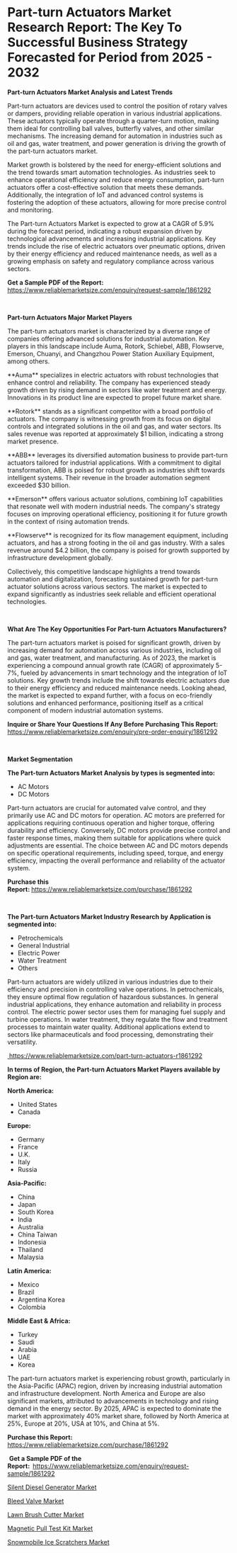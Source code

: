 <p><h1>Part-turn Actuators Market Research Report: The Key To Successful Business Strategy Forecasted for Period from 2025 - 2032</h1></p><p><strong>Part-turn Actuators Market Analysis and Latest Trends</strong></p>
<p><p>Part-turn actuators are devices used to control the position of rotary valves or dampers, providing reliable operation in various industrial applications. These actuators typically operate through a quarter-turn motion, making them ideal for controlling ball valves, butterfly valves, and other similar mechanisms. The increasing demand for automation in industries such as oil and gas, water treatment, and power generation is driving the growth of the part-turn actuators market. </p><p>Market growth is bolstered by the need for energy-efficient solutions and the trend towards smart automation technologies. As industries seek to enhance operational efficiency and reduce energy consumption, part-turn actuators offer a cost-effective solution that meets these demands. Additionally, the integration of IoT and advanced control systems is fostering the adoption of these actuators, allowing for more precise control and monitoring.</p><p>The Part-turn Actuators Market is expected to grow at a CAGR of 5.9% during the forecast period, indicating a robust expansion driven by technological advancements and increasing industrial applications. Key trends include the rise of electric actuators over pneumatic options, driven by their energy efficiency and reduced maintenance needs, as well as a growing emphasis on safety and regulatory compliance across various sectors.</p></p>
<p><strong>Get a Sample PDF of the Report:&nbsp;</strong> <a href="https://www.reliablemarketsize.com/enquiry/request-sample/1861292?utm_campaign=1901&utm_medium=2&utm_source=Github&utm_content=ia&utm_term=28022025&utm_id=part-turn-actuators">https://www.reliablemarketsize.com/enquiry/request-sample/1861292</a></p>
<p>&nbsp;</p>
<p><strong>Part-turn Actuators Major Market Players</strong></p>
<p><p>The part-turn actuators market is characterized by a diverse range of companies offering advanced solutions for industrial automation. Key players in this landscape include Auma, Rotork, Schiebel, ABB, Flowserve, Emerson, Chuanyi, and Changzhou Power Station Auxiliary Equipment, among others.</p><p>**Auma** specializes in electric actuators with robust technologies that enhance control and reliability. The company has experienced steady growth driven by rising demand in sectors like water treatment and energy. Innovations in its product line are expected to propel future market share.</p><p>**Rotork** stands as a significant competitor with a broad portfolio of actuators. The company is witnessing growth from its focus on digital controls and integrated solutions in the oil and gas, and water sectors. Its sales revenue was reported at approximately $1 billion, indicating a strong market presence.</p><p>**ABB** leverages its diversified automation business to provide part-turn actuators tailored for industrial applications. With a commitment to digital transformation, ABB is poised for robust growth as industries shift towards intelligent systems. Their revenue in the broader automation segment exceeded $30 billion.</p><p>**Emerson** offers various actuator solutions, combining IoT capabilities that resonate well with modern industrial needs. The company's strategy focuses on improving operational efficiency, positioning it for future growth in the context of rising automation trends.</p><p>**Flowserve** is recognized for its flow management equipment, including actuators, and has a strong footing in the oil and gas industry. With a sales revenue around $4.2 billion, the company is poised for growth supported by infrastructure development globally.</p><p>Collectively, this competitive landscape highlights a trend towards automation and digitalization, forecasting sustained growth for part-turn actuator solutions across various sectors. The market is expected to expand significantly as industries seek reliable and efficient operational technologies.</p></p>
<p>&nbsp;</p>
<p><strong>What Are The Key Opportunities For Part-turn Actuators Manufacturers?</strong></p>
<p><p>The part-turn actuators market is poised for significant growth, driven by increasing demand for automation across various industries, including oil and gas, water treatment, and manufacturing. As of 2023, the market is experiencing a compound annual growth rate (CAGR) of approximately 5-7%, fueled by advancements in smart technology and the integration of IoT solutions. Key growth trends include the shift towards electric actuators due to their energy efficiency and reduced maintenance needs. Looking ahead, the market is expected to expand further, with a focus on eco-friendly solutions and enhanced performance, positioning itself as a critical component of modern industrial automation systems.</p></p>
<p><strong>Inquire or Share Your Questions If Any Before Purchasing This Report:</strong> <a href="https://www.reliablemarketsize.com/enquiry/pre-order-enquiry/1861292?utm_campaign=1901&utm_medium=2&utm_source=Github&utm_content=ia&utm_term=28022025&utm_id=part-turn-actuators">https://www.reliablemarketsize.com/enquiry/pre-order-enquiry/1861292</a></p>
<p>&nbsp;</p>
<p><strong>Market Segmentation</strong></p>
<p><strong>The Part-turn Actuators Market Analysis by types is segmented into:</strong></p>
<p><ul><li>AC Motors</li><li>DC Motors</li></ul></p>
<p><p>Part-turn actuators are crucial for automated valve control, and they primarily use AC and DC motors for operation. AC motors are preferred for applications requiring continuous operation and higher torque, offering durability and efficiency. Conversely, DC motors provide precise control and faster response times, making them suitable for applications where quick adjustments are essential. The choice between AC and DC motors depends on specific operational requirements, including speed, torque, and energy efficiency, impacting the overall performance and reliability of the actuator system.</p></p>
<p><strong>Purchase this Report:&nbsp;</strong><a href="https://www.reliablemarketsize.com/purchase/1861292?utm_campaign=1901&utm_medium=2&utm_source=Github&utm_content=ia&utm_term=28022025&utm_id=part-turn-actuators">https://www.reliablemarketsize.com/purchase/1861292</a></p>
<p>&nbsp;</p>
<p><strong>The Part-turn Actuators Market Industry Research by Application is segmented into:</strong></p>
<p><ul><li>Petrochemicals</li><li>General Industrial</li><li>Electric Power</li><li>Water Treatment</li><li>Others</li></ul></p>
<p><p>Part-turn actuators are widely utilized in various industries due to their efficiency and precision in controlling valve operations. In petrochemicals, they ensure optimal flow regulation of hazardous substances. In general industrial applications, they enhance automation and reliability in process control. The electric power sector uses them for managing fuel supply and turbine operations. In water treatment, they regulate the flow and treatment processes to maintain water quality. Additional applications extend to sectors like pharmaceuticals and food processing, demonstrating their versatility.</p></p>
<p><a href="https://www.reliablemarketsize.com/part-turn-actuators-r1861292?utm_campaign=1901&utm_medium=2&utm_source=Github&utm_content=ia&utm_term=28022025&utm_id=part-turn-actuators">&nbsp;https://www.reliablemarketsize.com/part-turn-actuators-r1861292</a></p>
<p><strong>In terms of Region, the Part-turn Actuators Market Players available by Region are:</strong></p>
<p>
    <p> <strong> North America: </strong>
        <ul>
            <li>United States</li>
            <li>Canada</li>
        </ul>
        </p> 
    <p> <strong> Europe: </strong>
        <ul>
            <li>Germany</li>
            <li>France</li>
            <li>U.K.</li>
            <li>Italy</li>
            <li>Russia</li>
        </ul>
        </p> 
    <p> <strong> Asia-Pacific: </strong>
        <ul>
            <li>China</li>
            <li>Japan</li>
            <li>South Korea</li>
            <li>India</li>
            <li>Australia</li>
            <li>China Taiwan</li>
            <li>Indonesia</li>
            <li>Thailand</li>
            <li>Malaysia</li>
        </ul>
        </p> 
    <p> <strong> Latin America: </strong>
        <ul>
            <li>Mexico</li>
            <li>Brazil</li>
            <li>Argentina Korea</li>
            <li>Colombia</li>
        </ul>
        </p> 
    <p> <strong> Middle East & Africa: </strong>
        <ul>
            <li>Turkey</li>
            <li>Saudi</li>
            <li>Arabia</li>
            <li>UAE</li>
            <li>Korea</li>
        </ul>
    </p>
    </p>
<p><p>The part-turn actuators market is experiencing robust growth, particularly in the Asia-Pacific (APAC) region, driven by increasing industrial automation and infrastructure development. North America and Europe are also significant markets, attributed to advancements in technology and rising demand in the energy sector. By 2025, APAC is expected to dominate the market with approximately 40% market share, followed by North America at 25%, Europe at 20%, USA at 10%, and China at 5%.</p></p>
<p><strong>Purchase this Report: </strong><a href="https://www.reliablemarketsize.com/purchase/1861292?utm_campaign=1901&utm_medium=2&utm_source=Github&utm_content=ia&utm_term=28022025&utm_id=part-turn-actuators">https://www.reliablemarketsize.com/purchase/1861292</a></p>
<p>&nbsp;<strong>Get a Sample PDF of the Report:&nbsp;&nbsp;</strong><a href="https://www.reliablemarketsize.com/enquiry/request-sample/1861292?utm_campaign=1901&utm_medium=2&utm_source=Github&utm_content=ia&utm_term=28022025&utm_id=part-turn-actuators">https://www.reliablemarketsize.com/enquiry/request-sample/1861292</a></p>
<p><strong></strong></p>
<p><p><a href="https://github.com/herakterroem/Market-Research-Report-List-1/blob/main/silent-diesel-generator-market.md?utm_campaign=1901&utm_medium=2&utm_source=Github&utm_content=ia&utm_term=28022025&utm_id=part-turn-actuators">Silent Diesel Generator Market</a></p><p><a href="https://github.com/sirayedantte/Market-Research-Report-List-1/blob/main/bleed-valve-market.md?utm_campaign=1901&utm_medium=2&utm_source=Github&utm_content=ia&utm_term=28022025&utm_id=part-turn-actuators">Bleed Valve Market</a></p><p><a href="https://github.com/debowflaggqw/Market-Research-Report-List-1/blob/main/lawn-brush-cutter-market.md?utm_campaign=1901&utm_medium=2&utm_source=Github&utm_content=ia&utm_term=28022025&utm_id=part-turn-actuators">Lawn Brush Cutter Market</a></p><p><a href="https://github.com/yarnsstaret1/Market-Research-Report-List-1/blob/main/magnetic-pull-test-kit-market.md?utm_campaign=1901&utm_medium=2&utm_source=Github&utm_content=ia&utm_term=28022025&utm_id=part-turn-actuators">Magnetic Pull Test Kit Market</a></p><p><a href="https://github.com/eymermanda0p/Market-Research-Report-List-1/blob/main/snowmobile-ice-scratchers-market.md?utm_campaign=1901&utm_medium=2&utm_source=Github&utm_content=ia&utm_term=28022025&utm_id=part-turn-actuators">Snowmobile Ice Scratchers Market</a></p></p>